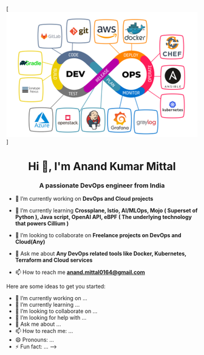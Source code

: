 [![MasterHead](https://github.com/anmittal164/anmittal164/blob/main/DevOps%20Image-2.jpeg)]
<h1 align="center">Hi 👋, I'm Anand Kumar Mittal</h1>
<h3 align="center">A passionate DevOps engineer from India</h3>

- 🔭 I’m currently working on **DevOps and Cloud projects**

- 🌱 I’m currently learning **Crossplane, Istio, AI/MLOps, Mojo ( Superset of Python ), Java script, OpenAI API, eBPF ( The underlying technology that powers Cillium )**

- 👯 I’m looking to collaborate on **Freelance projects on DevOps and Cloud(Any)**

- 💬 Ask me about **Any DevOps related tools like Docker, Kubernetes, Terraform and Cloud services**

- 📫 How to reach me **anand.mittal0164@gmail.com**

Here are some ideas to get you started:

- 🔭 I’m currently working on ...
- 🌱 I’m currently learning ...
- 👯 I’m looking to collaborate on ...
- 🤔 I’m looking for help with ...
- 💬 Ask me about ...
- 📫 How to reach me: ...
- 😄 Pronouns: ...
- ⚡ Fun fact: ...
-->
